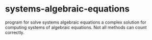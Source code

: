 # systems-algebraic-equations
program for solve systems algebraic equations
a complex solution for computing systems of algebraic equations. Not all methods can count correctly.
